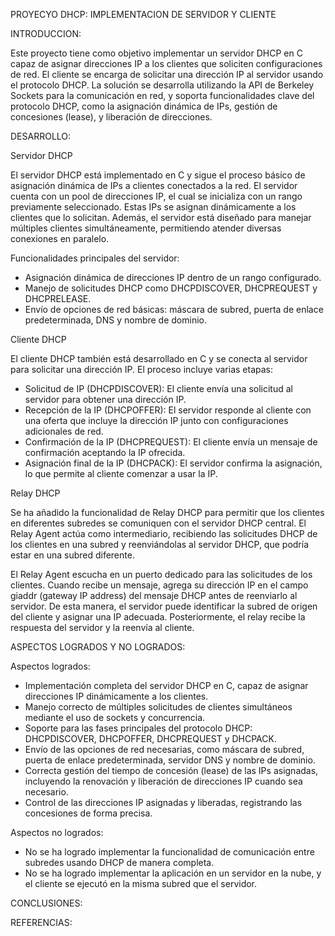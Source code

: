 PROYECYO DHCP: IMPLEMENTACION DE SERVIDOR Y CLIENTE

INTRODUCCION:

Este proyecto tiene como objetivo implementar un servidor DHCP en C capaz de asignar direcciones IP a los clientes que soliciten configuraciones de red. El cliente se encarga de solicitar una dirección IP al servidor usando el protocolo DHCP. La solución se desarrolla utilizando la API de Berkeley Sockets para la comunicación en red, y soporta funcionalidades clave del protocolo DHCP, como la asignación dinámica de IPs, gestión de concesiones (lease), y liberación de direcciones.

DESARROLLO:

Servidor DHCP

El servidor DHCP está implementado en C y sigue el proceso básico de asignación dinámica de IPs a clientes conectados a la red. El servidor cuenta con un pool de direcciones IP, el cual se inicializa con un rango previamente seleccionado. Estas IPs se asignan dinámicamente a los clientes que lo solicitan. Además, el servidor está diseñado para manejar múltiples clientes simultáneamente, permitiendo atender diversas conexiones en paralelo.

Funcionalidades principales del servidor:
- Asignación dinámica de direcciones IP dentro de un rango configurado.
- Manejo de solicitudes DHCP como DHCPDISCOVER, DHCPREQUEST y DHCPRELEASE.
- Envío de opciones de red básicas: máscara de subred, puerta de enlace predeterminada, DNS y nombre de dominio.
  
Cliente DHCP

El cliente DHCP también está desarrollado en C y se conecta al servidor para solicitar una dirección IP. El proceso incluye varias etapas:

- Solicitud de IP (DHCPDISCOVER): El cliente envía una solicitud al servidor para obtener una dirección IP.
- Recepción de la IP (DHCPOFFER): El servidor responde al cliente con una oferta que incluye la dirección IP junto con configuraciones adicionales de red.
- Confirmación de la IP (DHCPREQUEST): El cliente envía un mensaje de confirmación aceptando la IP ofrecida.
- Asignación final de la IP (DHCPACK): El servidor confirma la asignación, lo que permite al cliente comenzar a usar la IP.
  
Relay DHCP

Se ha añadido la funcionalidad de Relay DHCP para permitir que los clientes en diferentes subredes se comuniquen con el servidor DHCP central. El Relay Agent actúa como intermediario, recibiendo las solicitudes DHCP de los clientes en una subred y reenviándolas al servidor DHCP, que podría estar en una subred diferente.

El Relay Agent escucha en un puerto dedicado para las solicitudes de los clientes. Cuando recibe un mensaje, agrega su dirección IP en el campo giaddr (gateway IP address) del mensaje DHCP antes de reenviarlo al servidor. De esta manera, el servidor puede identificar la subred de origen del cliente y asignar una IP adecuada. Posteriormente, el relay recibe la respuesta del servidor y la reenvía al cliente.

ASPECTOS LOGRADOS Y NO LOGRADOS:

Aspectos logrados:

- Implementación completa del servidor DHCP en C, capaz de asignar direcciones IP dinámicamente a los clientes.
- Manejo correcto de múltiples solicitudes de clientes simultáneos mediante el uso de sockets y concurrencia.
- Soporte para las fases principales del protocolo DHCP: DHCPDISCOVER, DHCPOFFER, DHCPREQUEST y DHCPACK.
- Envío de las opciones de red necesarias, como máscara de subred, puerta de enlace predeterminada, servidor DNS y nombre de dominio.
- Correcta gestión del tiempo de concesión (lease) de las IPs asignadas, incluyendo la renovación y liberación de direcciones IP cuando sea necesario.
- Control de las direcciones IP asignadas y liberadas, registrando las concesiones de forma precisa.

Aspectos no logrados:

- No se ha logrado implementar la funcionalidad de comunicación entre subredes usando DHCP de manera completa.
- No se ha logrado implementar la aplicación en un servidor en la nube, y el cliente se ejecutó en la misma subred que el servidor.

CONCLUSIONES:

REFERENCIAS:
